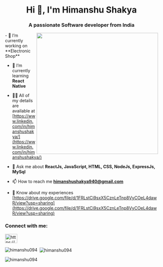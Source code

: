 <h1 align="center">Hi 👋, I'm Himanshu Shakya</h1>
<h3 align="center">A passionate Software developer from India</h3>
<img  src="https://media.giphy.com/media/K5kfQExKk731K/giphy.gif" width="400px" align="right" alt="">
- 🔭 I’m currently working on **Electronic Shop**

- 🌱 I’m currently learning **React Native**

- 👨‍💻 All of my details are available at [https://www.linkedin.com/in/himanshushakya/](https://www.linkedin.com/in/himanshushakya/)

- 💬 Ask me about **ReactJs, JavaScript, HTML, CSS, NodeJs, ExpressJs, MySql**

- 📫 How to reach me **himanshushakya940@gmail.com**

- 📄 Know about my experiences [https://drive.google.com/file/d/1FRLstCi9sxX5CznLeTnp8VyCOeL4dawR/view?usp=sharing](https://drive.google.com/file/d/1FRLstCi9sxX5CznLeTnp8VyCOeL4dawR/view?usp=sharing)

<h3 align="left">Connect with me:</h3>
<p align="left">
<a href="https://linkedin.com/in/https://www.linkedin.com/in/himanshushakya/" target="blank"><img align="center" src="https://raw.githubusercontent.com/rahuldkjain/github-profile-readme-generator/master/src/images/icons/Social/linked-in-alt.svg" alt="https://www.linkedin.com/in/himanshushakya/" height="30" width="40" /></a>

</p>


 
</p>

<p><img align="left" src="https://github-readme-stats.vercel.app/api/top-langs?username=himanshu094&show_icons=true&locale=en&layout=compact" alt="himanshu094" /></p>

<p>&nbsp;<img align="center" src="https://github-readme-stats.vercel.app/api?username=himanshu094&show_icons=true&locale=en" alt="himanshu094" /></p>

<p><img align="center" src="https://github-readme-streak-stats.herokuapp.com/?user=himanshu094&" alt="himanshu094" /></p>

